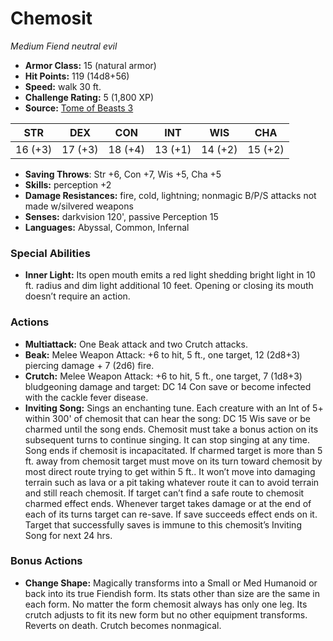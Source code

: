# Chemosit

*Medium* *Fiend* *neutral evil*

- **Armor Class:** 15 (natural armor)
- **Hit Points:** 119 (14d8+56)
- **Speed:** walk 30 ft.
- **Challenge Rating:** 5 (1,800 XP)
- **Source:** [Tome of Beasts 3](https://koboldpress.com/kpstore/product/tome-of-beasts-2-for-5th-edition/)

| STR | DEX | CON | INT | WIS | CHA |
| --- | --- | --- | --- | --- | --- |
| 16 (+3) | 17 (+3) | 18 (+4) | 13 (+1) | 14 (+2) | 15 (+2) |

- **Saving Throws**: Str +6, Con +7, Wis +5, Cha +5
- **Skills:** perception +2
- **Damage Resistances:** fire, cold, lightning; nonmagic B/P/S attacks not made w/silvered weapons
- **Senses:** darkvision 120', passive Perception 15
- **Languages:** Abyssal, Common, Infernal
### Special Abilities
- **Inner Light:** Its open mouth emits a red light shedding bright light in 10 ft. radius and dim light additional 10 feet. Opening or closing its mouth doesn’t require an action.
### Actions
- **Multiattack:** One Beak attack and two Crutch attacks.
- **Beak:** Melee Weapon Attack: +6 to hit, 5 ft., one target, 12 (2d8+3) piercing damage + 7 (2d6) fire.
- **Crutch:** Melee Weapon Attack: +6 to hit, 5 ft., one target, 7 (1d8+3) bludgeoning damage and target: DC 14 Con save or become infected with the cackle fever disease.
- **Inviting Song:** Sings an enchanting tune. Each creature with an Int of 5+ within 300' of chemosit that can hear the song: DC 15 Wis save or be charmed until the song ends. Chemosit must take a bonus action on its subsequent turns to continue singing. It can stop singing at any time. Song ends if chemosit is incapacitated. If charmed target is more than 5 ft. away from chemosit target must move on its turn toward chemosit by most direct route trying to get within 5 ft.. It won’t move into damaging terrain such as lava or a pit taking whatever route it can to avoid terrain and still reach chemosit. If target can’t find a safe route to chemosit charmed effect ends. Whenever target takes damage or at the end of each of its turns target can re-save. If save succeeds effect ends on it. Target that successfully saves is immune to this chemosit’s Inviting Song for next 24 hrs.
### Bonus Actions
- **Change Shape:** Magically transforms into a Small or Med Humanoid or back into its true Fiendish form. Its stats other than size are the same in each form. No matter the form chemosit always has only one leg. Its crutch adjusts to fit its new form but no other equipment transforms. Reverts on death. Crutch becomes nonmagical.
